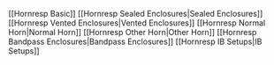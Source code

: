 [[Hornresp Basic]]
[[Hornresp Sealed Enclosures|Sealed Enclosures]]
[[Hornresp Vented Enclosures|Vented Enclosures]]
[[Hornresp Normal Horn|Normal Horn]]
[[Hornresp Other Horn|Other Horn]]
[[Hornresp Bandpass Enclosures|Bandpass Enclosures]]
[[Hornresp IB Setups|IB Setups]]
